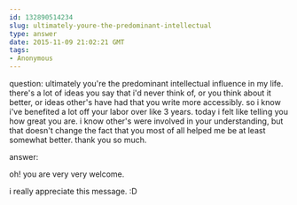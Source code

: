 ```yaml
---
id: 132890514234
slug: ultimately-youre-the-predominant-intellectual
type: answer
date: 2015-11-09 21:02:21 GMT
tags:
- Anonymous
---
```

question: ultimately you're the predominant intellectual influence in my life. there's a lot of ideas you say that i'd never think of, or you think about it better, or ideas other's have had that you write more accessibly. so i know i've benefited a lot off your labor over like 3 years. today i felt like telling you how great you are. i know other's were involved in your understanding, but that doesn't change the fact that you most of all helped me be at least somewhat better. thank you so much.

answer: <p>oh! you are very very welcome.&nbsp;</p><p>i really appreciate this message. :D</p>